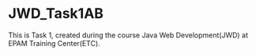 # JWD_Task1AB

This is Task 1, created during the course Java Web Development(JWD) at EPAM Training Center(ETC).
